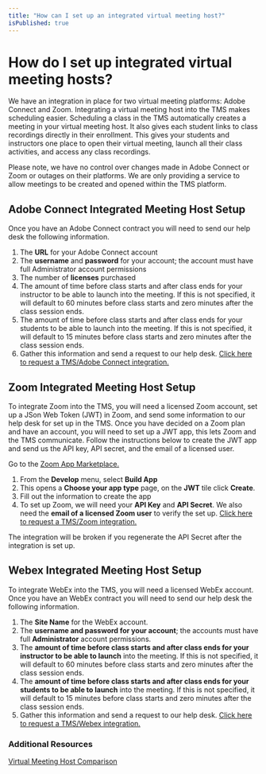 ```yaml
---
title: "How can I set up an integrated virtual meeting host?"
isPublished: true
---
```


# How do I set up integrated virtual meeting hosts?

We have an integration in place for two virtual meeting platforms: Adobe Connect and Zoom. Integrating a virtual meeting host into the TMS makes scheduling easier. Scheduling a class in the TMS automatically creates a meeting in your virtual meeting host. It also gives each student links to class recordings directly in their enrollment. This gives your students and instructors one place to open their virtual meeting, launch all their class activities, and access any class recordings. 

Please note, we have no control over changes made in Adobe Connect or Zoom or outages on their platforms. We are only providing a service to allow meetings to be created and opened within the TMS platform.

## Adobe Connect Integrated Meeting Host Setup

Once you have an Adobe Connect contract you will need to send our help desk the following information. 

1.	The **URL** for your Adobe Connect account
1.	The **username** and **password** for your account; the account must have full Administrator account permissions
1.	The number of **licenses** purchased
1. The amount of time before class starts and after class ends for your instructor to be able to launch into the meeting. If this is not specified, it will default to 60 minutes before class starts and zero minutes after the class session ends.
1. The amount of time before class starts and after class ends for your students to be able to launch into the meeting. If this is not specified, it will default to 15 minutes before class starts and zero minutes after the class session ends.
1.	Gather this information and send a request to our help desk. [Click here to request a TMS/Adobe Connect integration.](https://supportrequest.learnondemandsystems.com/form-4500904/support-request) 

## Zoom Integrated Meeting Host Setup

To integrate Zoom into the TMS, you will need a licensed Zoom account, set up a JSon Web Token (JWT) in Zoom, and send some information to our help desk for set up in the TMS. Once you have decided on a Zoom plan and have an account, you will need to set up a JWT app, this lets Zoom and the TMS communicate. Follow the instructions below to create the JWT app and send us the API key, API secret, and the email of a licensed user. 

Go to the [Zoom App Marketplace.](https://marketplace.zoom.us/) 

1.	From the **Develop** menu, select **Build App**
1.	This opens a **Choose your app type** page, on the **JWT** tile click **Create**.
1.	Fill out the information to create the app
1.	To set up Zoom, we will need your **API Key** and **API Secret**. We also need the **email of a licensed Zoom user** to verify the set up.  [Click here to request a TMS/Zoom integration.](https://supportrequest.learnondemandsystems.com/form-4500904/support-request) 
  
The integration will be broken if you regenerate the API Secret after the integration is set up.

## Webex Integrated Meeting Host Setup

To integrate WebEx into the TMS, you will need a licensed WebEx account. Once you have an WebEx contract you will need to send our help desk the following information.

1.	The **Site Name** for the WebEx account.
1.	The **username and password for your account**; the accounts must have full **Administrator** account permissions.
1.	The **amount of time before class starts and after class ends for your instructor to be able to launch** into the meeting. If this is not specified, it will default to 60 minutes before class starts and zero minutes after the class session ends.
1.	The **amount of time before class starts and after class ends for your students to be able to launch** into the meeting. If this is not specified, it will default to 15 minutes before class starts and zero minutes after the class session ends.
1.	Gather this information and send a request to our help desk. [Click here to request a TMS/Webex integration.](https://supportrequest.learnondemandsystems.com/form-4500904/support-request) 
  


### Additional Resources

[Virtual Meeting Host Comparison](https://docs.learnondemandsystems.com/tms/tms-administrators/classes/virtual-meetings/vmh-comparison.md)
